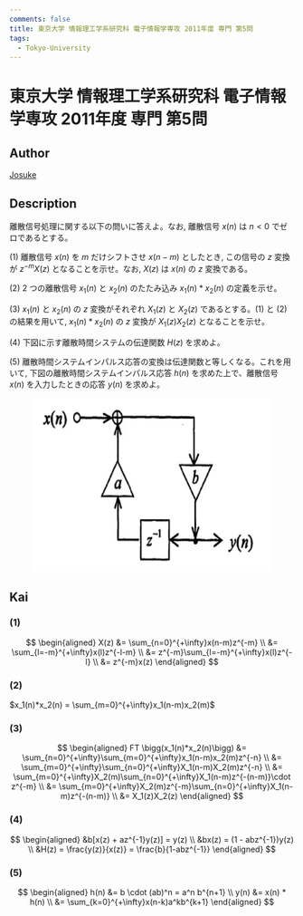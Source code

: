```yaml
---
comments: false
title: 東京大学 情報理工学系研究科 電子情報学専攻 2011年度 専門 第5問 
tags:
  - Tokyo-University
---
```

# 東京大学 情報理工学系研究科 電子情報学専攻 2011年度 専門 第5問 


## **Author**
[Josuke](https://www.xiaohongshu.com/user/profile/6136a1b40000000002025c4f?xhsshare=QQ&appuid=5de61ebb0000000001004b64&apptime=1718276766)

## **Description**
離散信号処理に関する以下の問いに答えよ。なお, 離散信号 $x(n)$ は $n < 0$ でゼロであるとする。

(1) 離散信号 $x(n)$ を $m$ だけシフトさせ $x(n-m)$ としたとき, この信号の $z$ 変換が $z^{-m}X(z)$ となることを示せ。なお, $X(z)$ は $x(n)$ の $z$ 変換である。

(2) $2$ つの離散信号 $x_1(n)$ と $x_2(n)$ のたたみ込み $x_1(n)*x_2(n)$ の定義を示せ。

(3) $x_1(n)$ と $x_2(n)$ の $z$ 変換がそれぞれ $X_1(z)$ と $X_2(z)$ であるとする。(1) と (2) の結果を用いて, $x_1(n)*x_2(n)$ の $z$ 変換が $X_1(z)X_2(z)$ となることを示せ。

(4) 下図に示す離散時間システムの伝達関数 $H(z)$ を求めよ。

(5) 離散時間システムインパルス応答の変換は伝達関数と等しくなる。これを用いて, 下図の離散時間システムインパルス応答 $h(n)$ を求めた上で、離散信号 $x(n)$ を入力したときの応答 $y(n)$ を求めよ。


<figure style="text-align:center;">
  <img src="https://raw.githubusercontent.com/Myyura/the_kai_project_assets/main/kakomonn/tokyo_university/IST/denshi_2011_5_p1.png" width="591" height="307" alt=""/>
</figure>


## **Kai**
### (1)

$$
\begin{aligned}
X(z) &= \sum_{n=0}^{+\infty}x(n-m)z^{-m} \\
&= \sum_{l=-m}^{+\infty}x(l)z^{-l-m} \\
&= z^{-m}\sum_{l=-m}^{+\infty}x(l)z^{-l} \\
&= z^{-m}x(z)
\end{aligned}
$$

### (2)
$x_1(n)*x_2(n) = \sum_{m=0}^{+\infty}x_1(n-m)x_2(m)$

### (3)

$$
\begin{aligned}
FT \bigg(x_1(n)*x_2(n)\bigg) &= \sum_{n=0}^{+\infty}\sum_{m=0}^{+\infty}x_1(n-m)x_2(m)z^{-n} \\
&= \sum_{m=0}^{+\infty}\sum_{n=0}^{+\infty}X_1(n-m)X_2(m)z^{-n} \\
&= \sum_{m=0}^{+\infty}X_2(m)\sum_{n=0}^{+\infty}X_1(n-m)z^{-(n-m)}\cdot z^{-m} \\
&= \sum_{m=0}^{+\infty}X_2(m)z^{-m}\sum_{n=0}^{+\infty}X_1(n-m)z^{-(n-m)} \\
&= X_1(z)X_2(z)
\end{aligned}
$$

### (4)

$$
\begin{aligned}
&b[x(z) + az^{-1}y(z)] = y(z) \\
&bx(z) = (1 - abz^{-1})y(z) \\
&H(z) = \frac{y(z)}{x(z)} = \frac{b}{1-abz^{-1}}
\end{aligned}
$$

### (5)

$$
\begin{aligned}
h(n) &= b \cdot (ab)^n = a^n b^{n+1} \\
y(n) &= x(n) * h(n) \\
&= \sum_{k=0}^{+\infty}x(n-k)a^kb^{k+1}
\end{aligned}
$$